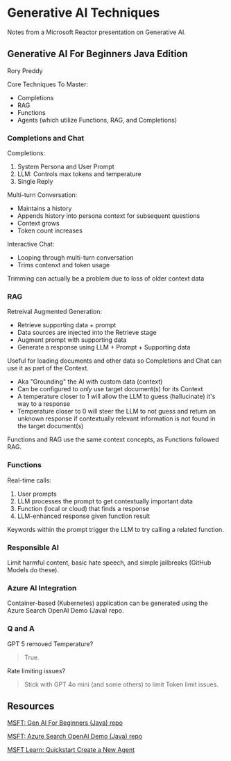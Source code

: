 # Generative AI Techniques

Notes from a Microsoft Reactor presentation on Generative AI.

## Generative AI For Beginners Java Edition

Rory Preddy

Core Techniques To Master:

- Completions
- RAG
- Functions
- Agents (which utilize Functions, RAG, and Completions)

### Completions and Chat

Completions:

1. System Persona and User Prompt
2. LLM: Controls max tokens and temperature
3. Single Reply

Multi-turn Conversation:

- Maintains a history
- Appends history into persona context for subsequent questions
- Context grows
- Token count increases

Interactive Chat:

- Looping through multi-turn conversation
- Trims contenxt and token usage

Trimming can actually be a problem due to loss of older context data

### RAG

Retreival Augmented Generation:

- Retrieve supporting data + prompt
- Data sources are injected into the Retrieve stage
- Augment prompt with supporting data
- Generate a response using LLM + Prompt + Supporting data

Useful for loading documents and other data so Completions and Chat can use it as part of the Context.

- Aka "Grounding" the AI with custom data (context)
- Can be configured to _only_ use target document(s) for its Context
- A temperature closer to 1 will allow the LLM to guess (hallucinate) it's way to a response
- Temperature closer to 0 will steer the LLM to not guess and return an unknown response if contextually relevant information is not found in the target document(s)

Functions and RAG use the same context concepts, as Functions followed RAG.

### Functions

Real-time calls:

1. User prompts
2. LLM processes the prompt to get contextually important data
3. Function (local or cloud) that finds a response
4. LLM-enhanced response given function result

Keywords within the prompt trigger the LLM to try calling a related function.

### Responsible AI

Limit harmful content, basic hate speech, and simple jailbreaks (GitHub Models do these).

### Azure AI Integration

Container-based (Kubernetes) application can be generated using the Azure Search OpenAI Demo (Java) repo.

### Q and A

GPT 5 removed Temperature?

> True.

Rate limiting issues?

> Stick with GPT 4o mini (and some others) to limit Token limit issues.

## Resources

[MSFT: Gen AI For Beginners (Java) repo](https://github.com/microsoft/Generative-AI-for-beginners-java)

[MSFT: Azure Search OpenAI Demo (Java) repo](https://github.com/Azure-Samples/azure-search-openai-demo-java)

[MSFT Learn: Quickstart Create a New Agent](https://learn.microsoft.com/en-us/azure/ai-foundry/agents/quickstart?pivots=programming-language-java)
